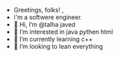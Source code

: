 -  Greetings, folks! ,
- i'm a softwere engineer.
- 👋 Hi, I’m @talha javed
- 👀 I’m interested in java pythen html
- 🌱 I’m currently learning c++
- 💞️ I’m looking to lean everything

<!---
talha493919/talha493919 is a ✨ special ✨ repository because its `README.md` (this file) appears on your GitHub profile.
You can click the Preview link to take a look at your changes.
--->
